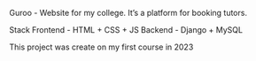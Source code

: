 Guroo - Website for my college. It’s a platform for booking tutors.

Stack 
Frontend - HTML + CSS + JS
Backend - Django + MySQL

This project was create on my first course in 2023
